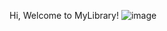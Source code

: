 Hi, Welcome to MyLibrary!
![image](https://github.com/ThalliaB/MyLibrary/assets/79876271/fe84e884-8a73-43ef-9cf0-0367283b788e)
